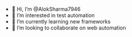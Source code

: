 - 👋 Hi, I’m @AlokSharma7946
- 👀 I’m interested in test automation
- 🌱 I’m currently learning new frameworks
- 💞️ I’m looking to collaborate on web automation


<!---
AlokSharma7946/AlokSharma7946 is a ✨ special ✨ repository because its `README.md` (this file) appears on your GitHub profile.
You can click the Preview link to take a look at your changes.
--->

